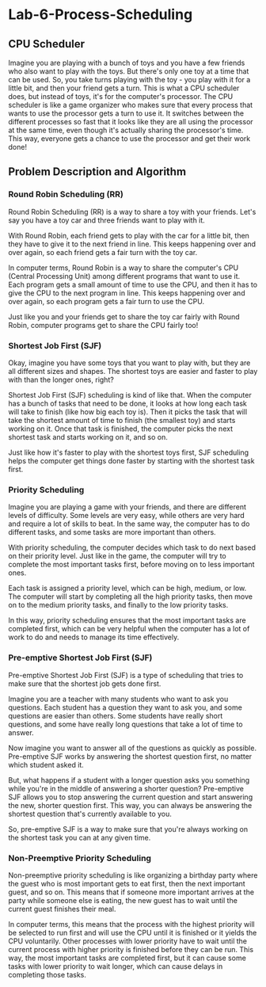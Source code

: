 # Lab-6-Process-Scheduling

## CPU Scheduler
Imagine you are playing with a bunch of toys and you have a few friends who also want to play with the toys. But there's only one toy at a time that can be used. So, you take turns playing with the toy - you play with it for a little bit, and then your friend gets a turn. This is what a CPU scheduler does, but instead of toys, it's for the computer's processor. The CPU scheduler is like a game organizer who makes sure that every process that wants to use the processor gets a turn to use it. It switches between the different processes so fast that it looks like they are all using the processor at the same time, even though it's actually sharing the processor's time. This way, everyone gets a chance to use the processor and get their work done!

## Problem Description and Algorithm

###  Round Robin Scheduling (RR)
Round Robin Scheduling (RR) is a way to share a toy with your friends. Let's say you have a toy car and three friends want to play with it.

With Round Robin, each friend gets to play with the car for a little bit, then they have to give it to the next friend in line. This keeps happening over and over again, so each friend gets a fair turn with the toy car.

In computer terms, Round Robin is a way to share the computer's CPU (Central Processing Unit) among different programs that want to use it. Each program gets a small amount of time to use the CPU, and then it has to give the CPU to the next program in line. This keeps happening over and over again, so each program gets a fair turn to use the CPU.

Just like you and your friends get to share the toy car fairly with Round Robin, computer programs get to share the CPU fairly too!

### Shortest Job First (SJF)
Okay, imagine you have some toys that you want to play with, but they are all different sizes and shapes. The shortest toys are easier and faster to play with than the longer ones, right?

Shortest Job First (SJF) scheduling is kind of like that. When the computer has a bunch of tasks that need to be done, it looks at how long each task will take to finish (like how big each toy is). Then it picks the task that will take the shortest amount of time to finish (the smallest toy) and starts working on it. Once that task is finished, the computer picks the next shortest task and starts working on it, and so on.

Just like how it's faster to play with the shortest toys first, SJF scheduling helps the computer get things done faster by starting with the shortest task first.

### Priority Scheduling
Imagine you are playing a game with your friends, and there are different levels of difficulty. Some levels are very easy, while others are very hard and require a lot of skills to beat. In the same way, the computer has to do different tasks, and some tasks are more important than others.

With priority scheduling, the computer decides which task to do next based on their priority level. Just like in the game, the computer will try to complete the most important tasks first, before moving on to less important ones.

Each task is assigned a priority level, which can be high, medium, or low. The computer will start by completing all the high priority tasks, then move on to the medium priority tasks, and finally to the low priority tasks.

In this way, priority scheduling ensures that the most important tasks are completed first, which can be very helpful when the computer has a lot of work to do and needs to manage its time effectively.

### Pre-emptive Shortest Job First (SJF)
Pre-emptive Shortest Job First (SJF) is a type of scheduling that tries to make sure that the shortest job gets done first.

Imagine you are a teacher with many students who want to ask you questions. Each student has a question they want to ask you, and some questions are easier than others. Some students have really short questions, and some have really long questions that take a lot of time to answer.

Now imagine you want to answer all of the questions as quickly as possible. Pre-emptive SJF works by answering the shortest question first, no matter which student asked it.

But, what happens if a student with a longer question asks you something while you're in the middle of answering a shorter question? Pre-emptive SJF allows you to stop answering the current question and start answering the new, shorter question first. This way, you can always be answering the shortest question that's currently available to you.

So, pre-emptive SJF is a way to make sure that you're always working on the shortest task you can at any given time.

### Non-Preemptive Priority Scheduling
Non-preemptive priority scheduling is like organizing a birthday party where the guest who is most important gets to eat first, then the next important guest, and so on. This means that if someone more important arrives at the party while someone else is eating, the new guest has to wait until the current guest finishes their meal.

In computer terms, this means that the process with the highest priority will be selected to run first and will use the CPU until it is finished or it yields the CPU voluntarily. Other processes with lower priority have to wait until the current process with higher priority is finished before they can be run. This way, the most important tasks are completed first, but it can cause some tasks with lower priority to wait longer, which can cause delays in completing those tasks.